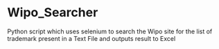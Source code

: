 # Wipo_Searcher
Python script which uses selenium to search the Wipo site for the list of trademark present in a Text File and outputs result to Excel

